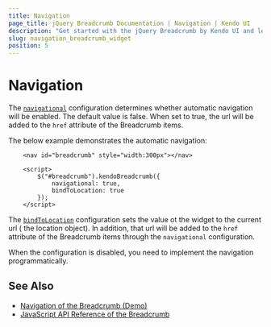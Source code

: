 ```yaml
---
title: Navigation
page_title: jQuery Breadcrumb Documentation | Navigation | Kendo UI
description: "Get started with the jQuery Breadcrumb by Kendo UI and learn how to use the Navigation configuration of the widget."
slug: navigation_breadcrumb_widget
position: 5
---
```


# Navigation 

The [`navigational`](/api/javascript/ui/breadcrumb/navigational) configuration determines whether automatic navigation will be enabled. The default value is false. When set to true, the url will be added to the `href` attribute of the Breadcrumb items.

The below example demonstrates the automatic navigation:

```dojo
    <nav id="breadcrumb" style="width:300px"></nav>

    <script>
        $("#breadcrumb").kendoBreadcrumb({
            navigational: true,
            bindToLocation: true
        });
    </script>
```

The [`bindToLocation`](/api/javascript/ui/breadcrumb/bindtolocation) configuration sets the value ot the widget to the current url ( the location object). In addition, that url will be added to the `href` attribute of the Breadcrumb items through the `navigational` configuration.

When the configuration is disabled, you need to implement the navigation programmatically.

## See Also

* [Navigation of the Breadcrumb (Demo)](https://demos.telerik.com/kendo-ui/breadcrumb/navigation)
* [JavaScript API Reference of the Breadcrumb](/api/javascript/ui/breadcrumb)
